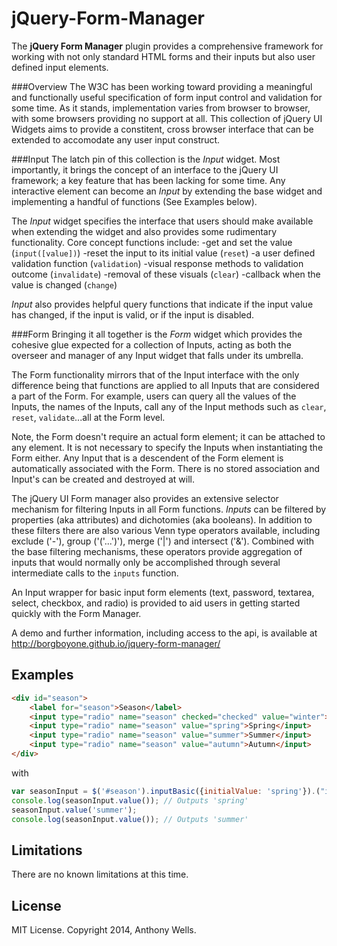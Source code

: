 jQuery-Form-Manager
===================

The **jQuery Form Manager** plugin provides a comprehensive framework for working with not only standard HTML forms and their inputs but also user defined input elements.

###Overview
The W3C has been working toward providing a meaningful and functionally useful specification of form input control and validation for some time.  As it stands, implementation varies from browser to browser, with some browsers providing no support at all.  This collection of jQuery UI Widgets aims to provide a constitent, cross browser interface that can be extended to accomodate any user input construct.

###Input
The latch pin of this collection is the _Input_ widget.  Most importantly, it brings the concept of an interface to the jQuery UI framework; a key feature that has been lacking for some time.  Any interactive element can become an _Input_ by extending the base widget and implementing a handful of functions (See Examples below).

The _Input_ widget specifies the interface that users should make available when extending the widget and also provides some rudimentary functionality.  Core concept functions include:
-get and set the value (`input([value])`)
-reset the input to its initial value (`reset`)
-a user defined validation function (`validation`)
-visual response methods to validation outcome (`invalidate`)
-removal of these visuals (`clear`)
-callback when the value is changed (`change`)

_Input_ also provides helpful query functions that indicate if the input value has changed, if the input is valid, or if the input is disabled.

###Form
Bringing it all together is the _Form_ widget which provides the cohesive glue expected for a collection of Inputs, acting as both the overseer and manager of any Input widget that falls under its umbrella.

The Form functionality mirrors that of the Input interface with the only difference being that functions are applied to all Inputs that are considered a part of the Form.  For example, users can query all the values of the Inputs, the names of the Inputs, call any of the Input methods such as `clear`, `reset`, `validate`...all at the Form level.

Note, the Form doesn't require an actual form element; it can be attached to any element.  It is not necessary to specify the Inputs when instantiating the Form either.  Any Input that is a descendent of the Form element is automatically associated with the Form.  There is no stored association and Input's can be created and destroyed at will.

The jQuery UI Form manager also provides an extensive selector mechanism for filtering Inputs in all Form functions.  _Inputs_ can be filtered by properties (aka attributes) and dichotomies (aka booleans).  In addition to these filters there are also various Venn type operators available, including exclude ('-'), group ('('...')'), merge ('|') and intersect ('&').  Combined with the base filtering mechanisms, these operators provide aggregation of inputs that would normally only be accomplished through several intermediate calls to the `inputs` function.

An Input wrapper for basic input form elements (text, password, textarea, select, checkbox, and radio) is provided to aid users in getting started quickly with the Form Manager.

A demo and further information, including access to the api, is available at http://borgboyone.github.io/jquery-form-manager/

Examples
--------
```html
<div id="season">
	<label for="season">Season</label>
	<input type="radio" name="season" checked="checked" value="winter">Winter</input>
	<input type="radio" name="season" value="spring">Spring</input>
	<input type="radio" name="season" value="summer">Summer</input>
	<input type="radio" name="season" value="autumn">Autumn</input>
</div>
```
with
```javascript
var seasonInput = $('#season').inputBasic({initialValue: 'spring'}).("instance");
console.log(seasonInput.value()); // Outputs 'spring'
seasonInput.value('summer');
console.log(seasonInput.value()); // Outputs 'summer'
```

Limitations
-----------
There are no known limitations at this time.

License
-------
MIT License. Copyright 2014, Anthony Wells.
